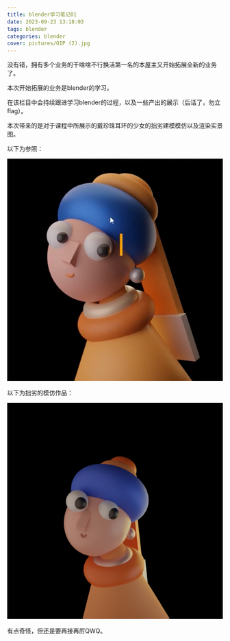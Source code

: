 ```yaml
---
title: blender学习笔记01
date: 2023-09-23 13:18:03
tags: blender
categories: blender
cover: pictures/OIP (2).jpg
---
```


没有错，拥有多个业务的干啥啥不行换活第一名的本屋主又开始拓展全新的业务了。

本次开始拓展的业务是blender的学习。

在该栏目中会持续跟进学习blender的过程，以及一些产出的展示（后话了，勿立flag）。

本次带来的是对于课程中所展示的戴珍珠耳环的少女的拙劣建模模仿以及渲染实景图。

以下为参照：

![](blender学习笔记01/20230922-201420.png "")

以下为拙劣的模仿作品：

![](blender学习笔记01/珍珠耳环的少女.png "")

有点奇怪，但还是要再接再厉QWQ。